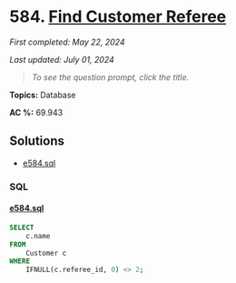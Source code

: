 # 584. [Find Customer Referee](<https://leetcode.com/problems/find-customer-referee>)

*First completed: May 22, 2024*

*Last updated: July 01, 2024*


> *To see the question prompt, click the title.*

**Topics:** Database

**AC %:** 69.943


## Solutions

- [e584.sql](<../my-submissions/e584.sql>)
### SQL
#### [e584.sql](<../my-submissions/e584.sql>)
```SQL
SELECT
    c.name
FROM
    Customer c
WHERE
    IFNULL(c.referee_id, 0) <> 2;
```

